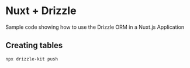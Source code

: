 # Nuxt + Drizzle

Sample code showing how to use the Drizzle ORM in a Nuxt.js Application

## Creating tables

```
npx drizzle-kit push
```
